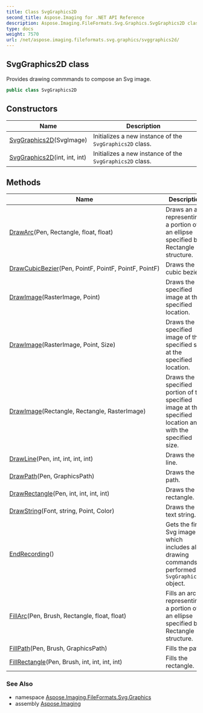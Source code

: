 ```yaml
---
title: Class SvgGraphics2D
second_title: Aspose.Imaging for .NET API Reference
description: Aspose.Imaging.FileFormats.Svg.Graphics.SvgGraphics2D class. Provides drawing commmands to compose an Svg image
type: docs
weight: 7570
url: /net/aspose.imaging.fileformats.svg.graphics/svggraphics2d/
---
```

## SvgGraphics2D class

Provides drawing commmands to compose an Svg image.

```csharp
public class SvgGraphics2D
```

## Constructors

| Name | Description |
| --- | --- |
| [SvgGraphics2D](svggraphics2d/#constructor)(SvgImage) | Initializes a new instance of the `SvgGraphics2D` class. |
| [SvgGraphics2D](svggraphics2d/#constructor_1)(int, int, int) | Initializes a new instance of the `SvgGraphics2D` class. |

## Methods

| Name | Description |
| --- | --- |
| [DrawArc](../../aspose.imaging.fileformats.svg.graphics/svggraphics2d/drawarc/)(Pen, Rectangle, float, float) | Draws an arc representing a portion of an ellipse specified by a Rectangle structure. |
| [DrawCubicBezier](../../aspose.imaging.fileformats.svg.graphics/svggraphics2d/drawcubicbezier/)(Pen, PointF, PointF, PointF, PointF) | Draws the cubic bezier. |
| [DrawImage](../../aspose.imaging.fileformats.svg.graphics/svggraphics2d/drawimage/#drawimage)(RasterImage, Point) | Draws the specified image at the specified location. |
| [DrawImage](../../aspose.imaging.fileformats.svg.graphics/svggraphics2d/drawimage/#drawimage_1)(RasterImage, Point, Size) | Draws the specified image of the specified size at the specified location. |
| [DrawImage](../../aspose.imaging.fileformats.svg.graphics/svggraphics2d/drawimage/#drawimage_2)(Rectangle, Rectangle, RasterImage) | Draws the specified portion of the specified image at the specified location and with the specified size. |
| [DrawLine](../../aspose.imaging.fileformats.svg.graphics/svggraphics2d/drawline/)(Pen, int, int, int, int) | Draws the line. |
| [DrawPath](../../aspose.imaging.fileformats.svg.graphics/svggraphics2d/drawpath/)(Pen, GraphicsPath) | Draws the path. |
| [DrawRectangle](../../aspose.imaging.fileformats.svg.graphics/svggraphics2d/drawrectangle/)(Pen, int, int, int, int) | Draws the rectangle. |
| [DrawString](../../aspose.imaging.fileformats.svg.graphics/svggraphics2d/drawstring/)(Font, string, Point, Color) | Draws the text string. |
| [EndRecording](../../aspose.imaging.fileformats.svg.graphics/svggraphics2d/endrecording/)() | Gets the final Svg image which includes all drawing commands performed via `SvgGraphics2D` object. |
| [FillArc](../../aspose.imaging.fileformats.svg.graphics/svggraphics2d/fillarc/)(Pen, Brush, Rectangle, float, float) | Fills an arc representing a portion of an ellipse specified by a Rectangle structure. |
| [FillPath](../../aspose.imaging.fileformats.svg.graphics/svggraphics2d/fillpath/)(Pen, Brush, GraphicsPath) | Fills the path. |
| [FillRectangle](../../aspose.imaging.fileformats.svg.graphics/svggraphics2d/fillrectangle/)(Pen, Brush, int, int, int, int) | Fills the rectangle. |

### See Also

* namespace [Aspose.Imaging.FileFormats.Svg.Graphics](../../aspose.imaging.fileformats.svg.graphics/)
* assembly [Aspose.Imaging](../../)


